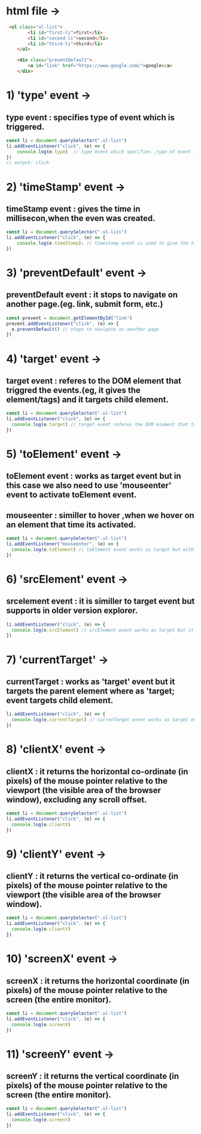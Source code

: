 # html file ->
```html
 <ul class="ul-list">
        <li id="first-li">first</li>
        <li id="second-li">second</li>
        <li id="third-li">third</li>
    </ul>

    <div class="preventDefault">
        <a id="link" href="https://www.google.com/">google</a>
    </div>
```

# 1) 'type' event ->
## type event : specifies type of event which is triggered. 

```js
const li = document.querySelector(".ul-list")
li.addEventListener("click", (e) => {
    console.log(e.type)  // type event which specifies ,type of event is triggered
})
// output: click
```

# 2) 'timeStamp' event ->
## timeStamp event : gives the time in millisecon,when the even was created.

```js
const li = document.querySelector(".ul-list")
li.addEventListener("click", (e) => {
    console.log(e.timeStamp); // timestamp event is used to give the time in millisecond when the even was created
})
```

# 3) 'preventDefault' event ->
## preventDefault event : it stops to navigate on another page.(eg. link,  submit form, etc.)

```js
const prevent = document.getElementById("link")
prevent.addEventListener("click", (e) => {
  e.preventDefault() // stops to navigate on another page
})
```

# 4) 'target' event ->
## target event : referes to the DOM element that triggred the events.(eg, it gives the element/tags) and it targets child element. 

```js
const li = document.querySelector(".ul-list")
li.addEventListener("click", (e) => {
  console.log(e.target) // target event referes the DOM element that triggered the event
})
```

# 5) 'toElement' event ->
## toElement event : works as target event but in this case we also need to use 'mouseenter' event to activate toElement event.
## mouseenter : similler to hover ,when we hover on an element that time its activated.

```js
const li = document.querySelector(".ul-list")
li.addEventListener("mouseenter", (e) => {
  console.log(e.toElement) // toElement event works as target but with mouseenter event.
})
```

# 6) 'srcElement' event ->
## srcelement event : it is similler to target event but supports in older version explorer.
```js
li.addEventListener("click", (e) => {
  console.log(e.srcElement) // srcElement event works as target but it supports in older version explorer.
})
```

# 7) 'currentTarget' ->
## currentTarget : works as 'target' event but it targets the parent element where as 'target; event targets child element.
```js
li.addEventListener("click", (e) => {
  console.log(e.currentTarget) // currenTarget event works as target event but it supports in older version explorer.
})
```

# 8) 'clientX' event ->
## clientX : it returns the horizontal co-ordinate (in pixels) of the mouse pointer relative to the viewport (the visible area of the browser window), excluding any scroll offset.

```js
const li = document.querySelector(".ul-list")
li.addEventListener("click", (e) => {
  console.log(e.clientX) 
})
```

# 9) 'clientY' event ->
## clientY : it returns the vertical co-ordinate (in pixels) of the mouse pointer relative to the viewport (the visible area of the browser window).

```js
const li = document.querySelector(".ul-list")
li.addEventListener("click", (e) => {
  console.log(e.clientY) 
})
```

# 10) 'screenX' event ->
## screenX : it returns the horizontal coordinate (in pixels) of the mouse pointer relative to the screen (the entire monitor).

```js
const li = document.querySelector(".ul-list")
li.addEventListener("click", (e) => {
  console.log(e.screenX) 
})
```

# 11) 'screenY' event ->
## screenY : it returns the vertical coordinate (in pixels) of the mouse pointer relative to the screen (the entire monitor).

```js
const li = document.querySelector(".ul-list")
li.addEventListener("click", (e) => {
  console.log(e.screenY) 
})
```




